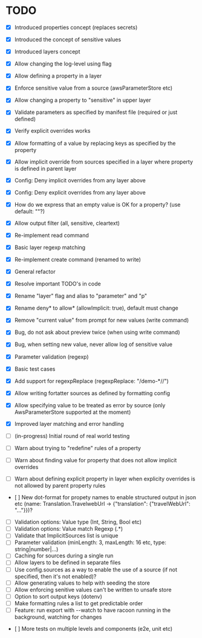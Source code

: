 # TODO

- [x] Introduced properties concept (replaces secrets)
- [x] Introduced the concept of sensitive values
- [x] Introduced layers concept

- [x] Allow changing the log-level using flag
- [x] Allow defining a property in a layer
- [x] Enforce sensitive value from a source (awsParameterStore etc)
- [x] Allow changing a property to "sensitive" in upper layer
- [x] Validate parameters as specified by manifest file (required or just defined)
- [x] Verify explicit overrides works
- [x] Allow formatting of a value by replacing keys as specified by the property
- [x] Allow implicit override from sources specified in a layer where property is defined in parent layer
- [x] Config: Deny implicit overrides from any layer above
- [x] Config: Deny explicit overrides from any layer above
- [x] How do we express that an empty value is OK for a property? (use default: ""?)
- [x] Allow output filter (all, sensitive, cleartext)
- [x] Re-implement read command
- [x] Basic layer regexp matching
- [x] Re-implement create command (renamed to write)
- [x] General refactor
- [x] Resolve important TODO's in code
- [x] Rename "layer" flag and alias to "parameter" and "p"
- [x] Rename deny* to allow* (allowImplicit: true), default must change
- [x] Remove "current value" from prompt for new values (write command)
- [x] Bug, do not ask about preview twice (when using write command)
- [x] Bug, when setting new value, never allow log of sensitive value
- [x] Parameter validation (regexp)
- [x] Basic test cases
- [x] Add support for regexpReplace (regexpReplace: "/demo-\*//")
- [x] Allow writing fortatter sources as defined by formatting config
- [x] Allow specifying <not-found> value to be treated as error by source (only AwsParameterStore supported at the moment)
- [x] Improved layer matching and error handling

- [ ] (in-progress) Initial round of real world testing

- [ ] Warn about trying to "redefine" rules of a property
- [ ] Warn about finding value for property that does not allow implicit overrides
- [ ] Warn about defining explicit property in layer when explicity overrides is not allowed by parent property rules
- [ ] New dot-format for propety names to enable structured output in json etc (name: Translation.TravelwebUrl -> {"translation": {"travelWebUrl": "..."}})?
- [ ] Validation options: Value type (Int, String, Bool etc)
- [ ] Validation options: Value match Regexp (.\*)
- [ ] Validate that ImplicitSources list is unique
- [ ] Parameter validation (minLength: 3, maxLength: 16 etc, type: string|number|...)
- [ ] Caching for sources during a single run
- [ ] Allow layers to be defined in separate files
- [ ] Use config.sources as a way to enable the use of a source (if not specified, then it's not enabled)?
- [ ] Allow generating values to help with seeding the store
- [ ] Allow enforcing senitive values can't be written to unsafe store
- [ ] Option to sort output keys (dotenv)
- [ ] Make formatting rules a list to get predictable order
- [ ] Feature: run export with --watch to have racoon running in the background, watching for changes
- [ ] More tests on multiple levels and components (e2e, unit etc)
